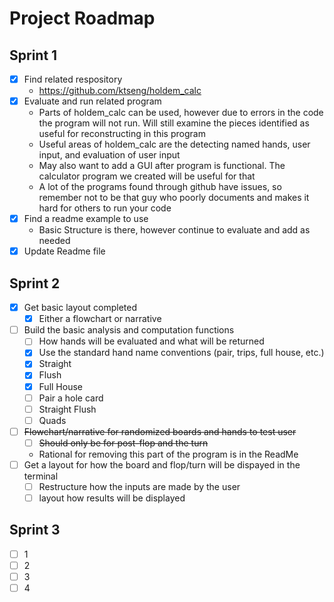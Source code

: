 
# Project Roadmap

## Sprint 1
- [x] Find related respository
    - https://github.com/ktseng/holdem_calc
- [x] Evaluate and run related program
    - Parts of holdem_calc  can be used, however due to errors in the code the program will not run. Will still examine the pieces identified as useful for reconstructing in this program
    - Useful areas of holdem_calc are the detecting named hands, user input, and evaluation of user input
    - May also want to add a GUI after program is functional. The calculator program we created will be useful for that
    - A lot of the programs found through github have issues, so remember not to be that guy who poorly documents and makes it hard for others to run your code
- [x] Find a readme example to use
    - Basic Structure is there, however continue to evaluate and add as needed
- [x] Update Readme file

## Sprint 2
- [x] Get basic layout completed
    - [x] Either a flowchart or narrative
- [ ] Build the basic analysis and computation functions
    - [ ] How hands will be evaluated and what will be returned
    - [x] Use the standard hand name conventions (pair, trips, full house, etc.)
    - [x] Straight
    - [x] Flush
    - [x] Full House
    - [ ] Pair a hole card
    - [ ] Straight Flush
    - [ ] Quads
- [ ] ~~Flowchart/narrative for randomized boards and hands to test user~~
    - [ ] ~~Should only be for post-flop and the turn~~
    - Rational for removing this part of the program is in the ReadMe
- [ ] Get a layout for how the board and flop/turn will be dispayed in the terminal
    - [ ] Restructure how the inputs are made by the user
    - [ ] layout how results will be displayed

## Sprint 3

- [ ] 1
- [ ] 2
- [ ] 3
- [ ] 4
